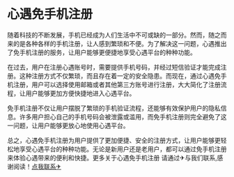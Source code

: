 # 心遇免手机注册

随着科技的不断发展，手机已经成为人们生活中不可或缺的一部分。然而，随之而来的是各种各样的手机注册，让人感到繁琐和不便。为了解决这一问题，心遇推出了免手机注册的服务，让用户能够更便捷地享受心遇平台的种种功能。

在过去，用户在注册心遇账号时，需要提供手机号码，并经过短信验证才能完成注册。这种注册方式不仅繁琐，而且存在着一定的安全隐患。而现在，通过心遇免手机注册，用户可以选择使用邮箱或者其他第三方账号进行注册，大大简化了注册流程，让用户能够更加方便快捷地进入心遇平台。

免手机注册不仅让用户摆脱了繁琐的手机验证流程，还能够有效保护用户的隐私信息。许多用户担心自己的手机号码会被泄露或滥用，而免手机注册则完全避免了这一问题，让用户能够更放心地使用心遇平台。

总之，心遇免手机注册为用户提供了更加便捷、安全的注册方式，让用户能够更轻松地享受心遇平台的种种功能。无论是新用户还是老用户，都可以通过免手机注册来体验心遇带来的便利和快捷。更多关于心遇免手机注册 请通过✈与我们联系,感谢阅读！[点我联系✈](https://plus.G208.com)